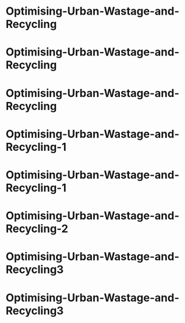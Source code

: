 # Optimising-Urban-Wastage-and-Recycling
# Optimising-Urban-Wastage-and-Recycling
# Optimising-Urban-Wastage-and-Recycling
# Optimising-Urban-Wastage-and-Recycling-1
# Optimising-Urban-Wastage-and-Recycling-1
# Optimising-Urban-Wastage-and-Recycling-2
# Optimising-Urban-Wastage-and-Recycling3
# Optimising-Urban-Wastage-and-Recycling3
